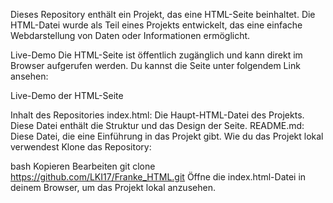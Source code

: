 Dieses Repository enthält ein Projekt, das eine HTML-Seite beinhaltet. Die HTML-Datei wurde als Teil eines Projekts entwickelt, das eine einfache Webdarstellung von Daten oder Informationen ermöglicht.

Live-Demo
Die HTML-Seite ist öffentlich zugänglich und kann direkt im Browser aufgerufen werden. Du kannst die Seite unter folgendem Link ansehen:

Live-Demo der HTML-Seite

Inhalt des Repositories
index.html: Die Haupt-HTML-Datei des Projekts. Diese Datei enthält die Struktur und das Design der Seite.
README.md: Diese Datei, die eine Einführung in das Projekt gibt.
Wie du das Projekt lokal verwendest
Klone das Repository:

bash
Kopieren
Bearbeiten
git clone https://github.com/LKI17/Franke_HTML.git
Öffne die index.html-Datei in deinem Browser, um das Projekt lokal anzusehen.
